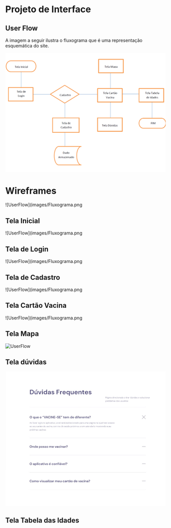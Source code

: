 # Projeto de Interface

## User Flow

A imagem a seguir ilustra o fluxograma que é uma representação esquemática do site.

![UserFlow](images/Fluxograma.png)

# Wireframes

![UserFlow](images/Fluxograma.png

## Tela Inicial

![UserFlow](images/Fluxograma.png

## Tela de Login

![UserFlow](images/Fluxograma.png

## Tela de Cadastro

![UserFlow](images/Fluxograma.png

## Tela Cartão Vacina

![UserFlow](images/Fluxograma.png

## Tela Mapa

![UserFlow](images/TelaMapa.jpeg)

## Tela dúvidas

![UserFlow](images/DuvidasFrequentes.jpeg)


## Tela Tabela das Idades
